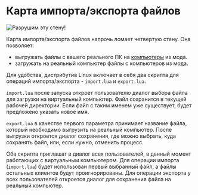 # Карта импорта/экспорта файлов
![Разрушим эту стену!](item:oc2:file_import_export_card)

Карта импорта/экспорта файлов напрочь ломает четвертую стену. Она позволяет:
- выгружать файлы с вашего реального ПК на [компьютеры](../block/computer.md) из мода.
- загружать на реальный компьютер файлы с компьютеров из мода.

Для удобства, дистрибутив Linux включает в себя два скрипта для операций импорта/экспорта - `import.lua` и `export.lua`.

`import.lua` после запуска откроет пользователю диалог выбора файла для загрузки на виртуальный компьютер. Файл сохранится в текущей рабочей директории. Если файл с таким именем уже существует, будет предложено указать новое имя.

`export.lua` в качестве первого параметра принимает название файла, который необходимо выгрузить на реальный компьютер. После выгрузки откроется диалог сохранения, где можно выбрать, куда сохранять файл, или, если нужно, отменить процесс.

Оба скрипта приглашат в диалог всех пользователей, в данный момент работающих с виртуальным компьютером. Для операции импорта (`import.lua`) будет использован первый выбранный файл, а файлы остальных клиентов будут проигнорированы. Для операции экспорта у всех пользователей откроется диалог для сохранения файла на реальный компьютер.
